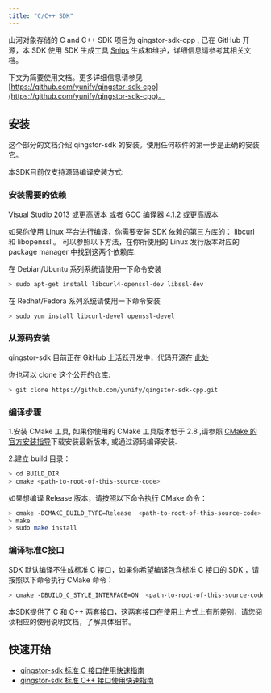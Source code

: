 ```yaml
---
title: "C/C++ SDK"
---
```



山河对象存储的 C and C++ SDK 项目为 qingstor-sdk-cpp , 已在 GitHub 开源，本 SDK 使用 SDK 生成工具 [Snips](https://github.com/yunify/snips) 生成和维护，详细信息请参考其相关文档。

下文为简要使用文档。更多详细信息请参见 [https://github.com/yunify/qingstor-sdk-cpp](https://github.com/yunify/qingstor-sdk-cpp)。

## 安装

这个部分的文档介绍 qingstor-sdk 的安装。使用任何软件的第一步是正确的安装它。

本SDK目前仅支持源码编译安装方式:

### 安装需要的依赖

Visual Studio 2013 或更高版本
或者 GCC 编译器 4.1.2 或更高版本

如果你使用 Linux 平台进行编译，你需要安装 SDK 依赖的第三方库的： libcurl 和 libopenssl 。
可以参照以下方法，在你所使用的 Linux 发行版本对应的 package manager 中找到这两个依赖库:

在 Debian/Ubuntu 系列系统请使用一下命令安装

```bash
> sudo apt-get install libcurl4-openssl-dev libssl-dev
```

在 Redhat/Fedora 系列系统请使用一下命令安装

```bash
> sudo yum install libcurl-devel openssl-devel
```

### 从源码安装

qingstor-sdk 目前正在 GitHub 上活跃开发中，代码开源在
[此处](https://github.com/yunify/qingstor-sdk-cpp)

你也可以 clone 这个公开的仓库:

```bash
> git clone https://github.com/yunify/qingstor-sdk-cpp.git
```

### 编译步骤

1.安装 CMake 工具, 如果你使用的 CMake 工具版本低于 2.8 ,请参照 [CMake 的官方安装指导](https://cmake.org/install/)下载安装最新版本, 或通过源码编译安装.

2.建立 build 目录：

```bash
> cd BUILD_DIR
> cmake <path-to-root-of-this-source-code>
```

如果想编译 Release 版本，请按照以下命令执行 CMake 命令：

```bash
> cmake -DCMAKE_BUILD_TYPE=Release  <path-to-root-of-this-source-code>
> make
> sudo make install
```

### 编译标准C接口

SDK 默认编译不生成标准 C 接口，如果你希望编译包含标准 C 接口的 SDK ，请按照以下命令执行 CMake 命令：

```bash
> cmake -DBUILD_C_STYLE_INTERFACE=ON  <path-to-root-of-this-source-code>
```

本SDK提供了 C 和 C++ 两套接口，这两套接口在使用上方式上有所差别，请您阅读相应的使用说明文档，了解具体细节。

## 快速开始
- [qingstor-sdk 标准 C 接口使用快速指南](c/)
- [qingstor-sdk 标准 C++ 接口使用快速指南](cpp/)
